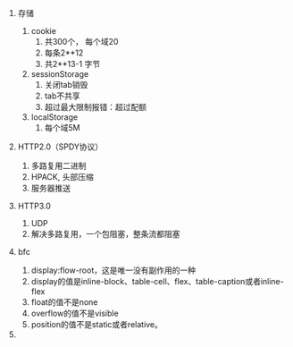 1. 存储
   1. cookie
      1. 共300个， 每个域20
      2. 每条2**12
      3. 共2**13-1 字节
   2. sessionStorage
      1. 关闭tab销毁
      2. tab不共享
      3. 超过最大限制报错：超过配额
   3. localStorage
      1. 每个域5M
2. HTTP2.0（SPDY协议）
   1. 多路复用二进制
   2. HPACK, 头部压缩
   3. 服务器推送
3. HTTP3.0
   1. UDP
   2. 解决多路复用，一个包阻塞，整条流都阻塞

5. bfc
   1. display:flow-root，这是唯一没有副作用的一种
   2. display的值是inline-block、table-cell、flex、table-caption或者inline-flex
   3. float的值不是none
   4. overflow的值不是visible
   5. position的值不是static或者relative。
3.